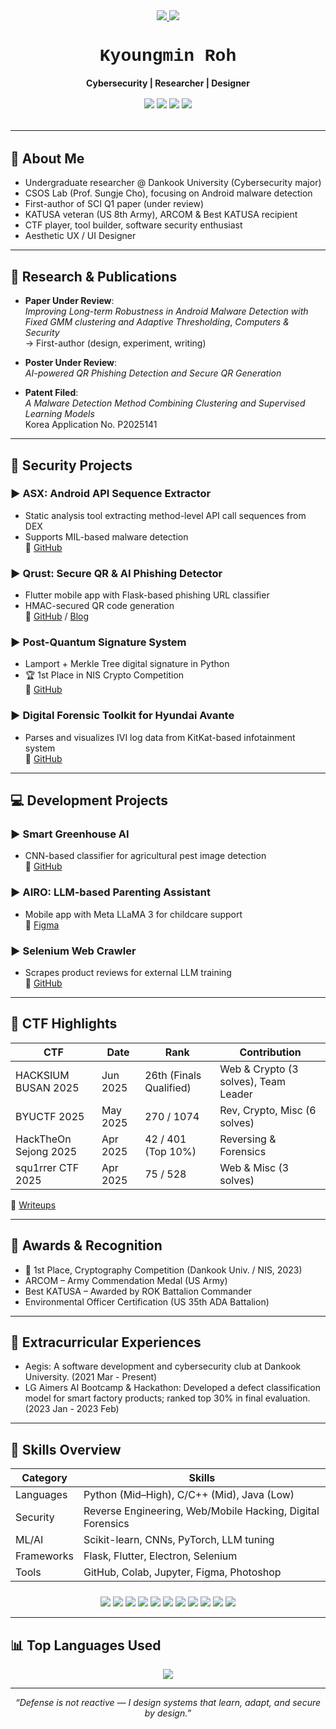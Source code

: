 <div align="center" style="margin-bottom: 1rem;">
  <a href="https://github.com/rohkyoungmin/CV/raw/main/CV%20-%20Kyoungmin%20Roh.pdf" target="_blank">
    <img src="https://img.shields.io/badge/📥%20Download%20CV-PDF-informational?style=for-the-badge&logo=adobeacrobatreader&logoColor=white"/>
  </a>
  <a href="https://github.com/rohkyoungmin/CV/blob/main/CV%20-%20Kyoungmin%20Roh.pdf" target="_blank">
    <img src="https://img.shields.io/badge/👁️%20View%20CV-on%20GitHub-blue?style=for-the-badge&logo=github&logoColor=white"/>
  </a>
</div>

<h1 align="center" style="font-family: 'Courier New', monospace;">Kyoungmin Roh</h1>
<p align="center"><strong>Cybersecurity | Researcher | Designer</strong></p>

<div align="center" style="margin-top: 1rem;">
  <a href="https://medium.com/@kyoungminroh01" target="_blank"><img src="https://img.shields.io/badge/MEDIUM-000000?style=for-the-badge&logo=medium&logoColor=white"/></a>
  <a href="https://github.com/rohkyoungmin" target="_blank"><img src="https://img.shields.io/badge/GITHUB-181717?style=for-the-badge&logo=github&logoColor=white"/></a>
  <a href="mailto:kyoungminroh01@gmail.com"><img src="https://img.shields.io/badge/GMAIL-D14836?style=for-the-badge&logo=gmail&logoColor=white"/></a>
  <a href="https://www.notion.so/kyoungminroh" target="_blank"><img src="https://img.shields.io/badge/NOTION-000000?style=for-the-badge&logo=notion&logoColor=white"/></a>
</div>

<hr style="margin: 2rem 0;"/>

## 🧾 About Me

- Undergraduate researcher @ Dankook University (Cybersecurity major)
- CSOS Lab (Prof. Sungje Cho), focusing on Android malware detection
- First-author of SCI Q1 paper (under review)
- KATUSA veteran (US 8th Army), ARCOM & Best KATUSA recipient
- CTF player, tool builder, software security enthusiast
- Aesthetic UX / UI Designer

---

## 🔬 Research & Publications

- **Paper Under Review**:  
  _Improving Long-term Robustness in Android Malware Detection with Fixed GMM clustering and Adaptive Thresholding_, *Computers & Security*  
  → First-author (design, experiment, writing)

- **Poster Under Review**:  
  _AI-powered QR Phishing Detection and Secure QR Generation_

- **Patent Filed**:  
  _A Malware Detection Method Combining Clustering and Supervised Learning Models_  
  Korea Application No. P2025141

---

## 🔐 Security Projects

### ▶ ASX: Android API Sequence Extractor  
- Static analysis tool extracting method-level API call sequences from DEX  
- Supports MIL-based malware detection  
🔗 [GitHub](https://github.com/rohkyoungmin/api-sequence-extractor-gui)

### ▶ Qrust: Secure QR & AI Phishing Detector  
- Flutter mobile app with Flask-based phishing URL classifier  
- HMAC-secured QR code generation  
🔗 [GitHub](https://github.com/dku-capstone) / [Blog](https://medium.com/@kyoungminroh01/building-a-phishing-url-detection-api-with-machine-learning-and-flask-9f2ae7e4af59)

### ▶ Post-Quantum Signature System  
- Lamport + Merkle Tree digital signature in Python  
- 🏆 1st Place in NIS Crypto Competition  
🔗 [GitHub](https://github.com/rohkyoungmin/Post-Quantum-Signature-System)

### ▶ Digital Forensic Toolkit for Hyundai Avante  
- Parses and visualizes IVI log data from KitKat-based infotainment system  
🔗 [GitHub](https://github.com/bogamie/Log)

---

## 💻 Development Projects

### ▶ Smart Greenhouse AI  
- CNN-based classifier for agricultural pest image detection  
🔗 [GitHub](https://github.com/rohkyoungmin/smart-greenhouse-disease-detector)

### ▶ AIRO: LLM-based Parenting Assistant  
- Mobile app with Meta LLaMA 3 for childcare support  
🔗 [Figma](https://www.figma.com/design/3qMwPXeXMMzIVACfhiIu6N/SW-%EC%9C%B5%ED%95%A9%EB%8C%80%ED%95%99-%EA%B2%BD%EC%A7%84%EB%8C%80%ED%9A%8C?node-id=0-1)

### ▶ Selenium Web Crawler  
- Scrapes product reviews for external LLM training  
🔗 [GitHub](https://github.com/rohkyoungmin/web_crawling)

---

## 🧩 CTF Highlights

| CTF | Date | Rank | Contribution |
|-----|------|------|--------------|
| HACKSIUM BUSAN 2025 | Jun 2025 | 26th (Finals Qualified) | Web & Crypto (3 solves), Team Leader |
| BYUCTF 2025 | May 2025 | 270 / 1074 | Rev, Crypto, Misc (6 solves) |
| HackTheOn Sejong 2025 | Apr 2025 | 42 / 401 (Top 10%) | Reversing & Forensics |
| squ1rrer CTF 2025 | Apr 2025 | 75 / 528 | Web & Misc (3 solves) |

📝 [Writeups](https://medium.com/@kyoungminroh01)

---

## 🏅 Awards & Recognition

- 🥇 1st Place, Cryptography Competition (Dankook Univ. / NIS, 2023)
- ARCOM – Army Commendation Medal (US Army)
- Best KATUSA – Awarded by ROK Battalion Commander
- Environmental Officer Certification (US 35th ADA Battalion)

---

## 📝 Extracurricular Experiences

- Aegis: A software development and cybersecurity club at Dankook University. (2021 Mar - Present)
- LG Aimers AI Bootcamp & Hackathon: Developed a defect classification model for smart factory products; ranked top 30% in final evaluation. (2023 Jan - 2023 Feb)

---

## 🧠 Skills Overview

| Category | Skills |
|----------|--------|
| Languages | Python (Mid–High), C/C++ (Mid), Java (Low) |
| Security | Reverse Engineering, Web/Mobile Hacking, Digital Forensics |
| ML/AI | Scikit-learn, CNNs, PyTorch, LLM tuning |
| Frameworks | Flask, Flutter, Electron, Selenium |
| Tools | GitHub, Colab, Jupyter, Figma, Photoshop |


<div align="center" style="margin-top: 1.5rem;">
  <img src="https://img.shields.io/badge/PYTHON-3776AB?style=for-the-badge&logo=python&logoColor=white"/>
  <img src="https://img.shields.io/badge/C++-00599C?style=for-the-badge&logo=c%2B%2B&logoColor=white"/>
  <img src="https://img.shields.io/badge/JAVA-007396?style=for-the-badge&logo=java&logoColor=white"/>
  <img src="https://img.shields.io/badge/FLASK-000000?style=for-the-badge&logo=flask&logoColor=white"/>
  <img src="https://img.shields.io/badge/Flutter-02569B?style=for-the-badge&logo=flutter&logoColor=white"/>
  <img src="https://img.shields.io/badge/Electron-47848F?style=for-the-badge&logo=electron&logoColor=white"/>
  <img src="https://img.shields.io/badge/Figma-F24E1E?style=for-the-badge&logo=figma&logoColor=white"/>
  <img src="https://img.shields.io/badge/GitHub-181717?style=for-the-badge&logo=github&logoColor=white"/>
  <img src="https://img.shields.io/badge/Colab-F9AB00?style=for-the-badge&logo=googlecolab&logoColor=white"/>
  <img src="https://img.shields.io/badge/Jupyter-F37626?style=for-the-badge&logo=jupyter&logoColor=white"/>
  <img src="https://img.shields.io/badge/Selenium-43B02A?style=for-the-badge&logo=selenium&logoColor=white"/>
</div>

---

## 📊 Top Languages Used

<p align="center">
  <img src="https://github-readme-stats.vercel.app/api/top-langs/?username=rohkyoungmin&layout=compact&theme=default" />
</p>

---
<p align="center"><i>“Defense is not reactive — I design systems that learn, adapt, and secure by design.”</i></p>
